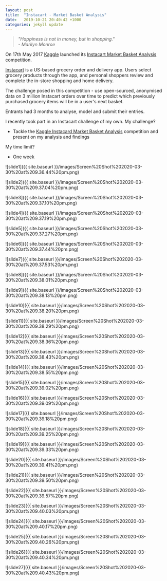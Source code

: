 ```yaml
---
layout: post
title:  "Instacart - Market Basket Analysis"
date:   2019-10-21 20:40:42 +1000
categories: jekyll update
---
```

>_"Happiness is not in money, but in shopping."_   
>_- Marilyn Monroe_  

On 17th May 2017 [Kaggle](https://www.kaggle.com/) launched its [Instacart Market Basket Analysis](https://www.kaggle.com/c/instacart-market-basket-analysis) competition.   
  
[Instacart](https://www.instacart.com/) is a US-based grocery order and delivery app. Users select grocery products through the app, and personal shoppers review and complete the in-store shopping and home delivery.  
  
The challenge posed in this competition - use open-sourced, anonymised data on 3 million Instacart orders over time to predict which previously purchased grocery items will be in a user's next basket.  
  
Entrants had 3 months to analyse, model and submit their entries.  
  
I recently took part in an Instacart challenge of my own. My challenge?   
- Tackle the [Kaggle Instacard Market Basket Analysis](https://www.kaggle.com/c/instacart-market-basket-analysis) competition and present on my analysis and findings

My time limit?  
- One week  
  





  
![slide1]({{ site.baseurl }}/images/Screen%20Shot%202020-03-30%20at%209.36.44%20pm.png)  
  
  
![slide2]({{ site.baseurl }}/images/Screen%20Shot%202020-03-30%20at%209.37.04%20pm.png)  
  

![slide3]({{ site.baseurl }}/images/Screen%20Shot%202020-03-30%20at%209.37.10%20pm.png)  
  
  
![slide4]({{ site.baseurl }}/images/Screen%20Shot%202020-03-30%20at%209.37.19%20pm.png)  
  
  
![slide5]({{ site.baseurl }}/images/Screen%20Shot%202020-03-30%20at%209.37.27%20pm.png)  
  
 
![slide6]({{ site.baseurl }}/images/Screen%20Shot%202020-03-30%20at%209.37.44%20pm.png)  
  
  
![slide7]({{ site.baseurl }}/images/Screen%20Shot%202020-03-30%20at%209.37.53%20pm.png)  
  
  
![slide8]({{ site.baseurl }}/images/Screen%20Shot%202020-03-30%20at%209.38.01%20pm.png)  
  
  
![slide9]({{ site.baseurl }}/images/Screen%20Shot%202020-03-30%20at%209.38.13%20pm.png)  
  
  
![slide10]({{ site.baseurl }}/images/Screen%20Shot%202020-03-30%20at%209.38.20%20pm.png)  
  
  
![slide11]({{ site.baseurl }}/images/Screen%20Shot%202020-03-30%20at%209.38.29%20pm.png)  
  
  
![slide12]({{ site.baseurl }}/images/Screen%20Shot%202020-03-30%20at%209.38.36%20pm.png)  
  
  
![slide13]({{ site.baseurl }}/images/Screen%20Shot%202020-03-30%20at%209.38.43%20pm.png)  
  
  
![slide14]({{ site.baseurl }}/images/Screen%20Shot%202020-03-30%20at%209.38.55%20pm.png)  
  
  
![slide15]({{ site.baseurl }}/images/Screen%20Shot%202020-03-30%20at%209.39.02%20pm.png)  
  
  
![slide16]({{ site.baseurl }}/images/Screen%20Shot%202020-03-30%20at%209.39.09%20pm.png)  
  
  
![slide17]({{ site.baseurl }}/images/Screen%20Shot%202020-03-30%20at%209.39.18%20pm.png)  
  
  
![slide18]({{ site.baseurl }}/images/Screen%20Shot%202020-03-30%20at%209.39.25%20pm.png)  
  
  
![slide19]({{ site.baseurl }}/images/Screen%20Shot%202020-03-30%20at%209.39.33%20pm.png)  
  
  
![slide20]({{ site.baseurl }}/images/Screen%20Shot%202020-03-30%20at%209.39.41%20pm.png)  
  
  
![slide21]({{ site.baseurl }}/images/Screen%20Shot%202020-03-30%20at%209.39.50%20pm.png)  
 
  
![slide22]({{ site.baseurl }}/images/Screen%20Shot%202020-03-30%20at%209.39.57%20pm.png)  
 
  
![slide23]({{ site.baseurl }}/images/Screen%20Shot%202020-03-30%20at%209.40.03%20pm.png)  
 
  
![slide24]({{ site.baseurl }}/images/Screen%20Shot%202020-03-30%20at%209.40.17%20pm.png)  
 
  
![slide25]({{ site.baseurl }}/images/Screen%20Shot%202020-03-30%20at%209.40.26%20pm.png)  
 
  
![slide26]({{ site.baseurl }}/images/Screen%20Shot%202020-03-30%20at%209.40.34%20pm.png)  
 
  
![slide27]({{ site.baseurl }}/images/Screen%20Shot%202020-03-30%20at%209.40.43%20pm.png)  

